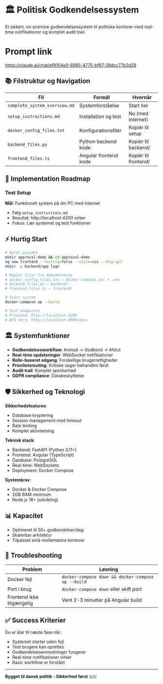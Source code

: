 # 🏛️ Politisk Godkendelsessystem

Et sikkert, on-premise godkendelsessystem til politiske kontorer med real-time notifikationer og komplet audit trail.

# Prompt link
https://claude.ai/chat/ef9104e0-6985-4775-bf67-28dcc77b2d28

## 📚 Filstruktur og Navigation

| Fil | Formål | Hvornår |
|-----|--------|---------|
| `complete_system_overview.md` | Systemforståelse | Start her |
| `setup_instructions.md` | Installation og test | Nu (med internet) |
| `docker_config_files.txt` | Konfigurationsfiler | Kopiér til setup |
| `backend_files.py` | Python backend kode | Kopiér til backend/ |
| `frontend_files.ts` | Angular frontend kode | Kopiér til frontend/ |

## 🎯 Implementation Roadmap

### Test Setup
**Mål**: Funktionelt system på din PC med internet
- Følg `setup_instructions.md`
- Resultat: http://localhost:4200 virker
- Fokus: Lær systemet og test funktioner

## ⚡ Hurtig Start

```bash
# Opret projekt
mkdir approval-demo && cd approval-demo
ng new frontend --routing=false --style=css --skip-git
mkdir -p backend/app logs

# Kopiér filer fra dokumenterne
# docker_config_files.txt → docker-compose.yml + .env
# backend_files.py → backend/
# frontend_files.ts → frontend/

# Start system
docker-compose up --build

# Test endpoints
# Frontend: http://localhost:4200
# API docs: http://localhost:8000/docs
```

## 🏛️ Systemfunktioner

- **Godkendelsesworkflow**: Anmod → Godkend → Afslut
- **Real-time opdateringer**: WebSocket notifikationer
- **Rolle-baseret adgang**: Forskellige brugerrettigheder
- **Prioritetsrouting**: Kritiske sager behandles først
- **Audit trail**: Komplet sporbarhed
- **GDPR compliance**: Databeskyttelse

## 🛡️ Sikkerhed og Teknologi

**Sikkerhedsfeatures**:
- Database kryptering
- Session management med timeout
- Rate limiting
- Komplet aktivitetslog

**Teknisk stack**:
- Backend: FastAPI (Python 3.11+)
- Frontend: Angular (TypeScript)
- Database: PostgreSQL
- Real-time: WebSockets
- Deployment: Docker Compose

**Systemkrav**:
- Docker & Docker Compose
- 2GB RAM minimum
- Node.js 18+ (udvikling)

## 📊 Kapacitet

- Optimeret til 50+ godkendelser/dag
- Skalerbar arkitektur
- Tilpasset små-mellemstore kontorer

## 🚨 Troubleshooting

| Problem | Løsning |
|---------|---------|
| Docker fejl | `docker-compose down && docker-compose up --build` |
| Port i brug | `docker-compose down` eller skift port |
| Frontend ikke tilgængelig | Vent 2-3 minutter på Angular build |

## ✅ Success Kriterier

Du er klar til næste fase når:
- Systemet starter uden fejl
- Test brugere kan oprettes
- Godkendelsesanmodninger fungerer
- Real-time notifikationer virker
- Basic workflow er forstået

---

**Bygget til dansk politik - Sikkerhed først** 🇩🇰